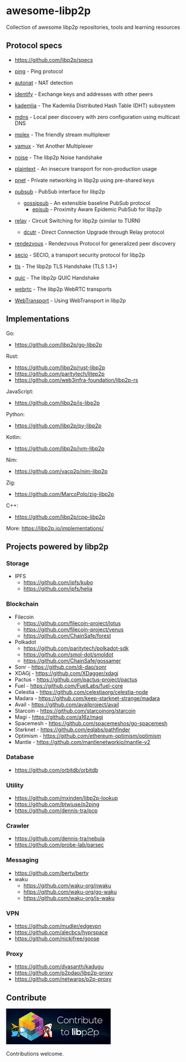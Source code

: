 # awesome-libp2p

Collection of awesome libp2p repositories, tools and learning resources

## Protocol specs

- https://github.com/libp2p/specs

- [ping](https://github.com/libp2p/specs/tree/master/ping) - Ping protocol
- [autonat](https://github.com/libp2p/specs/tree/master/autonat) - NAT detection
- [identify](https://github.com/libp2p/specs/tree/master/identify) -  Exchange keys and addresses with other peers
- [kademlia](https://github.com/libp2p/specs/tree/master/kademlia) - The Kademlia Distributed Hash Table (DHT) subsystem
- [mdns](https://github.com/libp2p/specs/tree/master/mdns) - Local peer discovery with zero configuration using multicast DNS
- [mplex](https://github.com/libp2p/specs/tree/master/mplex) - The friendly stream multiplexer
- [yamux](https://github.com/libp2p/specs/tree/master/yamux) - Yet Another Multiplexer
- [noise](https://github.com/libp2p/specs/tree/master/noise) - The libp2p Noise handshake
- [plaintext](https://github.com/libp2p/specs/tree/master/plaintext) - An insecure transport for non-production usage
- [pnet](https://github.com/libp2p/specs/tree/master/pnet) - Private networking in libp2p using pre-shared keys
- [pubsub](https://github.com/libp2p/specs/tree/master/pubsub) - PubSub interface for libp2p
  - [gossipsub](https://github.com/libp2p/specs/tree/master/pubsub/gossipsub) - An extensible baseline PubSub protocol
    - [episub](https://github.com/libp2p/specs/tree/master/pubsub/gossipsub/episub) - Proximity Aware Epidemic PubSub for libp2p
- [relay](https://github.com/libp2p/specs/tree/master/relay) - Circuit Switching for libp2p (similar to TURN)
  - [dcutr](https://github.com/libp2p/specs/tree/master/relay/dcutr) - Direct Connection Upgrade through Relay protocol
- [rendezvous](https://github.com/libp2p/specs/tree/master/rendezvous) - Rendezvous Protocol for generalized peer discovery
- [secio](https://github.com/libp2p/specs/tree/master/secio) - SECIO, a transport security protocol for libp2p
- [tls](https://github.com/libp2p/specs/tree/master/tls) - The libp2p TLS Handshake (TLS 1.3+)
- [quic](https://github.com/libp2p/specs/tree/master/quic) - The libp2p QUIC Handshake
- [webrtc](https://github.com/libp2p/specs/tree/master/webrtc) - The libp2p WebRTC transports
- [WebTransport](https://github.com/libp2p/specs/tree/master/webtransport) - Using WebTransport in libp2p

## Implementations

Go:
- https://github.com/libp2p/go-libp2p

Rust:
- https://github.com/libp2p/rust-libp2p
- https://github.com/paritytech/litep2p
- https://github.com/web3infra-foundation/libp2p-rs

JavaScript:
- https://github.com/libp2p/js-libp2p

Python:
- https://github.com/libp2p/py-libp2p

Kotlin:
- https://github.com/libp2p/jvm-libp2p

Nim:
- https://github.com/vacp2p/nim-libp2p

Zig:
- https://github.com/MarcoPolo/zig-libp2p

C++:
- https://github.com/libp2p/cpp-libp2p

More: https://libp2p.io/implementations/

## Projects powered by libp2p

### Storage

- IPFS
  - https://github.com/ipfs/kubo
  - https://github.com/ipfs/helia

### Blockchain

- Filecoin
  - https://github.com/filecoin-project/lotus
  - https://github.com/filecoin-project/venus
  - https://github.com/ChainSafe/forest
- Polkadot
  - https://github.com/paritytech/polkadot-sdk
  - https://github.com/smol-dot/smoldot
  - https://github.com/ChainSafe/gossamer
- Sonr - https://github.com/di-dao/sonr
- XDAGj - https://github.com/XDagger/xdagj
- Pactus - https://github.com/pactus-project/pactus
- Fuel - https://github.com/FuelLabs/fuel-core
- Celestia - https://github.com/celestiaorg/celestia-node
- Madara - https://github.com/keep-starknet-strange/madara
- Avail - https://github.com/availproject/avail
- Starcoin - https://github.com/starcoinorg/starcoin
- Magi - https://github.com/a16z/magi
- Spacemesh - https://github.com/spacemeshos/go-spacemesh
- Starknet - https://github.com/eqlabs/pathfinder
- Optimism - https://github.com/ethereum-optimism/optimism
- Mantle - https://github.com/mantlenetworkio/mantle-v2

### Database

- https://github.com/orbitdb/orbitdb

### Utility

- https://github.com/mxinden/libp2p-lookup
- https://github.com/btwiuse/p2ping
- https://github.com/dennis-tra/pcp

### Crawler

- https://github.com/dennis-tra/nebula
- https://github.com/probe-lab/parsec

### Messaging

- https://github.com/berty/berty
- waku
  - https://github.com/waku-org/nwaku
  - https://github.com/waku-org/go-waku
  - https://github.com/waku-org/js-waku

### VPN

- https://github.com/mudler/edgevpn
- https://github.com/alecbcs/hyprspace
- https://github.com/nickjfree/goose

### Proxy

- https://github.com/dvasanth/kadugu
- https://github.com/p2pdao/libp2p-proxy
- https://github.com/netwarps/p2p-proxy

## Contribute

![](./img/contribute.gif)

Contributions welcome.
